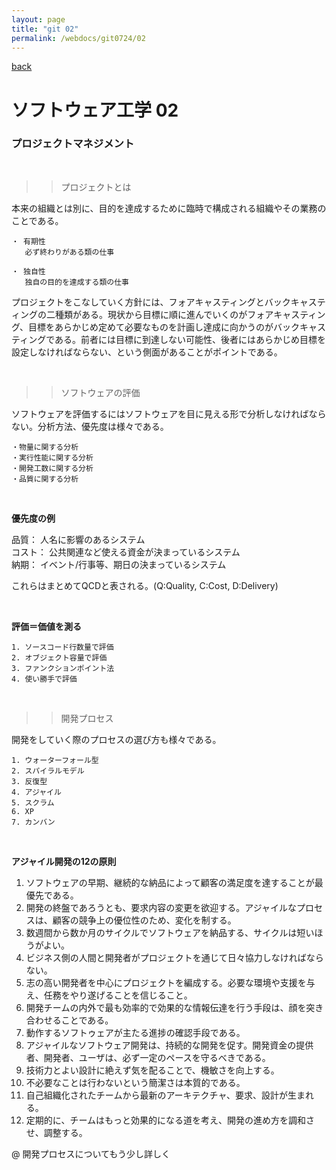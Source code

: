 ```yaml
---
layout: page
title: "git 02"
permalink: /webdocs/git0724/02
---
```


[back](/webdocs/git0724)

# ソフトウェア工学 02

### プロジェクトマネジメント

<br>

>> プロジェクトとは

本来の組織とは別に、目的を達成するために臨時で構成される組織やその業務のことである。

```
・ 有期性
   必ず終わりがある類の仕事

・ 独自性
   独自の目的を達成する類の仕事
```

プロジェクトをこなしていく方針には、フォアキャスティングとバックキャスティングの二種類がある。現状から目標に順に進んでいくのがフォアキャスティング、目標をあらかじめ定めて必要なものを計画し達成に向かうのがバックキャスティングである。前者には目標に到達しない可能性、後者にはあらかじめ目標を設定しなければならない、という側面があることがポイントである。

<br>

>> ソフトウェアの評価

ソフトウェアを評価するにはソフトウェアを目に見える形で分析しなければならない。分析方法、優先度は様々である。


```
・物量に関する分析
・実行性能に関する分析
・開発工数に関する分析
・品質に関する分析
```

<br>

**優先度の例**

品質： 人名に影響のあるシステム<br>
コスト： 公共関連など使える資金が決まっているシステム<br>
納期： イベント/行事等、期日の決まっているシステム<br>

これらはまとめてQCDと表される。(Q:Quality, C:Cost, D:Delivery)

<br>

**評価＝価値を測る**

```
1. ソースコード行数量で評価
2. オブジェクト容量で評価
3. ファンクションポイント法
4. 使い勝手で評価
```

<br>

>> 開発プロセス

開発をしていく際のプロセスの選び方も様々である。

```
1. ウォーターフォール型
2. スパイラルモデル
3. 反復型
4. アジャイル
5. スクラム
6. XP
7. カンバン
```

<br>

**アジャイル開発の12の原則**

1. ソフトウェアの早期、継続的な納品によって顧客の満足度を達することが最優先である。
2. 開発の終盤であろうとも、要求内容の変更を欲迎する。アジャイルなプロセスは、顧客の競争上の優位性のため、変化を制する。
3. 数週間から数か月のサイクルでソフトウェアを納品する、サイクルは短いほうがよい。
4. ビジネス側の人間と開発者がプロジェクトを通じて日々協力しなければならない。
5. 志の高い開発者を中心にプロジェクトを編成する。必要な環境や支援を与え、任務をやり遂げることを信じること。
6. 開発チームの内外で最も効率的で効果的な情報伝達を行う手段は、顔を突き合わせることである。
7. 動作するソフトゥェアが主たる進捗の確認手段である。
8. アジャイルなソフトウェア開発は、持続的な開発を促す。開発資金の提供者、開発者、ユーザは、必ず一定のペースを守るべきである。
9. 技術力とよい設計に絶えず気を配ることで、機敏さを向上する。
10. 不必要なことは行わないという簡潔さは本質的である。
11. 自己組織化されたチームから最新のアーキテクチャ、要求、設計が生まれる。
12. 定期的に、チームはもっと効果的になる道を考え、開発の進め方を調和させ、調整する。


@ 開発プロセスについてもう少し詳しく